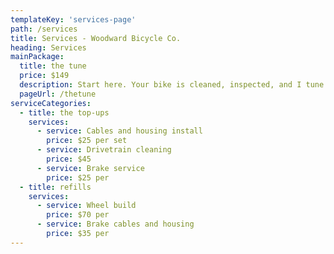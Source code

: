 ```yaml
---
templateKey: 'services-page'
path: /services
title: Services - Woodward Bicycle Co.
heading: Services
mainPackage:
  title: the tune
  price: $149
  description: Start here. Your bike is cleaned, inspected, and I tune the hell out of it.
  pageUrl: /thetune
serviceCategories:
  - title: the top-ups
    services:
      - service: Cables and housing install
        price: $25 per set
      - service: Drivetrain cleaning
        price: $45
      - service: Brake service
        price: $25 per
  - title: refills
    services:
      - service: Wheel build
        price: $70 per
      - service: Brake cables and housing
        price: $35 per
---
```


